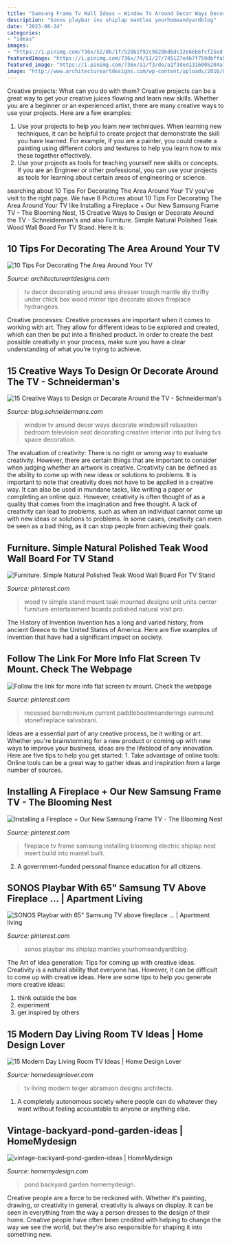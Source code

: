 ```yaml
---
title: "Samsung Frame Tv Wall Ideas ~ Window Tv Around Decor Ways Decorate Windowsill Relaxation Bedroom Television Seat Decorating Creative Interior Into Put Living Tvs Space Decoration"
description: "Sonos playbar ins shiplap mantles yourhomeandyardblog"
date: "2023-08-24"
categories:
- "ideas"
images:
- "https://i.pinimg.com/736x/52/8b/1f/528b1f92c9820bd6dc32e66b6fcf25ed.jpg"
featuredImage: "https://i.pinimg.com/736x/74/51/27/745127e4b7f759dbffa50f41a87c7cbb--wall-boards-teak-wood.jpg"
featured_image: "https://i.pinimg.com/736x/a1/f3/de/a1f3ded1316005204a70e1091bf79dd2.jpg"
image: "http://www.architectureartdesigns.com/wp-content/uploads/2016/01/10-Tips-For-Decorating-The-Area-Around-Your-TV-10.jpg"
---
```



Creative projects: What can you do with them?
Creative projects can be a great way to get your creative juices flowing and learn new skills. Whether you are a beginner or an experienced artist, there are many creative ways to use your projects. Here are a few examples: 
1. Use your projects to help you learn new techniques. When learning new techniques, it can be helpful to create project that demonstrate the skill you have learned. For example, if you are a painter, you could create a painting using different colors and textures to help you learn how to mix these together effectively. 
2. Use your projects as tools for teaching yourself new skills or concepts. If you are an Engineer or other professional, you can use your projects as tools for learning about certain areas of engineering or science.

	

		
searching about 10 Tips For Decorating The Area Around Your TV you've visit to the right page. We have 8 Pictures about 10 Tips For Decorating The Area Around Your TV like Installing a Fireplace + Our New Samsung Frame TV - The Blooming Nest, 15 Creative Ways to Design or Decorate Around the TV - Schneiderman&#039;s and also Furniture. Simple Natural Polished Teak Wood Wall Board For TV Stand. Here it is:
		
    
## 10 Tips For Decorating The Area Around Your TV

<img loading=lazy src="http://www.architectureartdesigns.com/wp-content/uploads/2016/01/10-Tips-For-Decorating-The-Area-Around-Your-TV-10.jpg" onerror="this.onerror=null;this.src='https://tse1.mm.bing.net/th?id=OIP.xl5_4xidvI3jcX8ZDbaXXQHaLH&amp;pid=15.1';" alt="10 Tips For Decorating The Area Around Your TV">

_Source: architectureartdesigns.com_

>tv decor decorating around area dresser trough mantle diy thrifty under chick box wood mirror tips decorate above fireplace hydrangeas. 

	

Creative processes:
Creative processes are important when it comes to working with art. They allow for different ideas to be explored and created, which can then be put into a finished product. In order to create the best possible creativity in your process, make sure you have a clear understanding of what you’re trying to achieve.

    
## 15 Creative Ways To Design Or Decorate Around The TV - Schneiderman&#039;s

<img loading=lazy src="https://i0.wp.com/images.meredith.com/content/dam/bhg/Images/2013/5/14/101840498.jpg.rendition.largest.jpg?resize=550%2C733" onerror="this.onerror=null;this.src='https://tse2.mm.bing.net/th?id=OIP.7G_ORvgFaENklFip8sa6KAHaJ3&amp;pid=15.1';" alt="15 Creative Ways to Design or Decorate Around the TV - Schneiderman&#039;s">

_Source: blog.schneidermans.com_

>window tv around decor ways decorate windowsill relaxation bedroom television seat decorating creative interior into put living tvs space decoration. 

	

The evaluation of creativity: There is no right or wrong way to evaluate creativity. However, there are certain things that are important to consider when judging whether an artwork is creative.
Creativity can be defined as the ability to come up with new ideas or solutions to problems. It is important to note that creativity does not have to be applied in a creative way. It can also be used in mundane tasks, like writing a paper or completing an online quiz. However, creativity is often thought of as a quality that comes from the imagination and free thought. A lack of creativity can lead to problems, such as when an individual cannot come up with new ideas or solutions to problems. In some cases, creativity can even be seen as a bad thing, as it can stop people from achieving their goals.

    
## Furniture. Simple Natural Polished Teak Wood Wall Board For TV Stand

<img loading=lazy src="https://i.pinimg.com/736x/74/51/27/745127e4b7f759dbffa50f41a87c7cbb--wall-boards-teak-wood.jpg" onerror="this.onerror=null;this.src='https://tse1.mm.bing.net/th?id=OIP.fhhqRTnzLj-cAUHAtLhBHwHaHa&amp;pid=15.1';" alt="Furniture. Simple Natural Polished Teak Wood Wall Board For TV Stand">

_Source: pinterest.com_

>wood tv simple stand mount teak mounted designs unit units center furniture entertainment boards polished natural visit pro. 

	

The History of Invention
Invention has a long and varied history, from ancient Greece to the United States of America. Here are five examples of invention that have had a significant impact on society.

    
## Follow The Link For More Info Flat Screen Tv Mount. Check The Webpage

<img loading=lazy src="https://i.pinimg.com/736x/9f/c8/45/9fc8459a935f13c9e43f9b4ccb95e462.jpg" onerror="this.onerror=null;this.src='https://tse2.mm.bing.net/th?id=OIP.cbiPIKZm2stS_e77NTpKOAHaJ4&amp;pid=15.1';" alt="Follow the link for more info flat screen tv mount. Check the webpage">

_Source: pinterest.com_

>recessed barndominium current paddleboatmeanderings surround stonefireplace salvabrani. 

	

Ideas are a essential part of any creative process, be it writing or art. Whether you're brainstorming for a new product or coming up with new ways to improve your business, ideas are the lifeblood of any innovation. Here are five tips to help you get started: 1. Take advantage of online tools: Online tools can be a great way to gather ideas and inspiration from a large number of sources.

    
## Installing A Fireplace + Our New Samsung Frame TV - The Blooming Nest

<img loading=lazy src="https://i.pinimg.com/736x/a1/f3/de/a1f3ded1316005204a70e1091bf79dd2.jpg" onerror="this.onerror=null;this.src='https://tse4.mm.bing.net/th?id=OIP.WaXWaFPq1sLVPptxOj2qsgHaJ3&amp;pid=15.1';" alt="Installing a Fireplace + Our New Samsung Frame TV - The Blooming Nest">

_Source: pinterest.com_

>fireplace tv frame samsung installing blooming electric shiplap nest insert build into mantel built. 

	

2. A government-funded personal finance education for all citizens.

    
## SONOS Playbar With 65&quot; Samsung TV Above Fireplace … | Apartment Living

<img loading=lazy src="https://i.pinimg.com/736x/52/8b/1f/528b1f92c9820bd6dc32e66b6fcf25ed.jpg" onerror="this.onerror=null;this.src='https://tse2.mm.bing.net/th?id=OIP.E-5hWxwi1D9pkIYafUOsMAHaJ3&amp;pid=15.1';" alt="SONOS Playbar with 65&quot; Samsung TV above fireplace … | Apartment living">

_Source: pinterest.com_

>sonos playbar ins shiplap mantles yourhomeandyardblog. 

	

The Art of Idea generation: Tips for coming up with creative ideas.
Creativity is a natural ability that everyone has. However, it can be difficult to come up with creative ideas. Here are some tips to help you generate more creative ideas: 
1. think outside the box 
2. experiment 
3. get inspired by others 

    
## 15 Modern Day Living Room TV Ideas | Home Design Lover

<img loading=lazy src="https://homedesignlover.com/wp-content/uploads/2013/10/7-Abramson-Teiger.jpg" onerror="this.onerror=null;this.src='https://tse1.mm.bing.net/th?id=OIP.PnxEWi-jYVh_VZEVhG3aFgHaFA&amp;pid=15.1';" alt="15 Modern Day Living Room TV Ideas | Home Design Lover">

_Source: homedesignlover.com_

>tv living modern teiger abramson designs architects. 

	

1. A completely autonomous society where people can do whatever they want without feeling accountable to anyone or anything else. 

    
## Vintage-backyard-pond-garden-ideas | HomeMydesign

<img loading=lazy src="https://homemydesign.com/wp-content/uploads/2015/04/vintage-backyard-pond-garden-ideas.jpg" onerror="this.onerror=null;this.src='https://tse4.mm.bing.net/th?id=OIP.Kiju9QSDfNjkrYnw8jaDGgHaLH&amp;pid=15.1';" alt="vintage-backyard-pond-garden-ideas | HomeMydesign">

_Source: homemydesign.com_

>pond backyard garden homemydesign. 

	

Creative people are a force to be reckoned with. Whether it's painting, drawing, or creativity in general, creativity is always on display. It can be seen in everything from the way a person dresses to the design of their home. Creative people have often been credited with helping to change the way we see the world, but they're also responsible for shaping it into something new.

